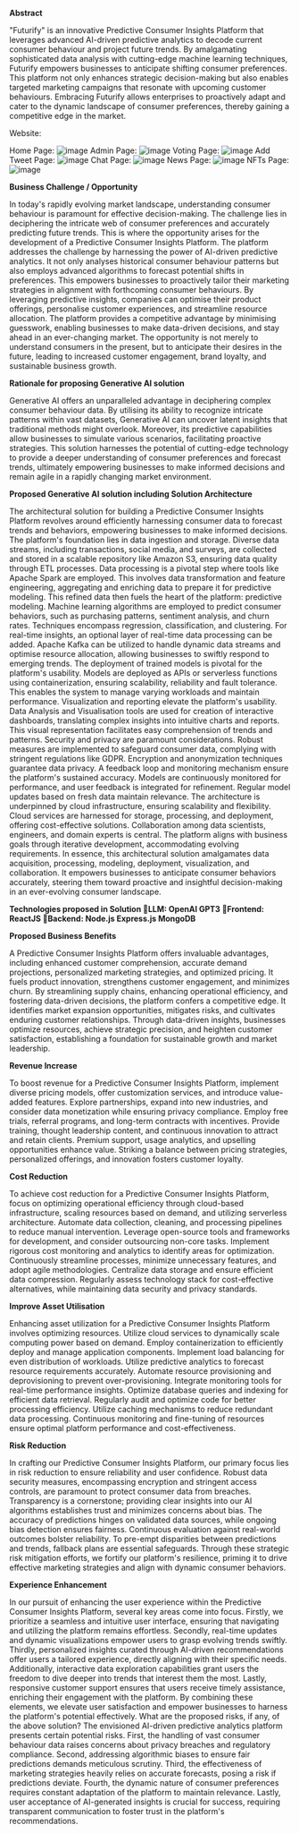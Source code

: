 **Abstract**

"Futurify" is an innovative Predictive Consumer Insights Platform that leverages advanced AI-driven predictive analytics to decode current consumer behaviour and project future trends. By amalgamating sophisticated data analysis with cutting-edge machine learning techniques, Futurify empowers businesses to anticipate shifting consumer preferences. This platform not only enhances strategic decision-making but also enables targeted marketing campaigns that resonate with upcoming customer behaviours. Embracing Futurify allows enterprises to proactively adapt and cater to the dynamic landscape of consumer preferences, thereby gaining a competitive edge in the market.

Website:

Home Page:
![image]([https://user-images.githubusercontent.com/52329525/216803382-b9be8a56-c34b-4757-a142-f05d2abaf8ec.png](https://github.com/dishantzaveri/YashHackathon_Futurify/blob/images/WhatsApp%20Image%202023-09-15%20at%2011.46.51%20PM%20(1).jpeg))
Admin Page:
![image](https://user-images.githubusercontent.com/52329525/216803389-b4b584dd-3435-4d8a-abb3-9d676b00bb61.png)
Voting Page:
![image](https://user-images.githubusercontent.com/52329525/216803399-8276e17e-113d-45d8-a631-174c10f0dd09.png)
Add Tweet Page:
![image](https://user-images.githubusercontent.com/52329525/216803605-42e3983d-0191-44d2-876d-af7ef5514da1.png)
Chat Page:
![image](https://user-images.githubusercontent.com/52329525/216803407-d4042e35-774d-442f-966c-7558dd86a222.png)
News Page:
![image](https://user-images.githubusercontent.com/52329525/216803414-afab688d-481c-4076-b850-b882a1042800.png)
NFTs Page:
![image](https://user-images.githubusercontent.com/52329525/216803417-9e8d288b-7fc7-4a16-9deb-0a14a189e711.png)

**Business Challenge / Opportunity**

In today's rapidly evolving market landscape, understanding consumer behaviour is paramount for effective decision-making. The challenge lies in deciphering the intricate web of consumer preferences and accurately predicting future trends. This is where the opportunity arises for the development of a Predictive Consumer Insights Platform.
The platform addresses the challenge by harnessing the power of AI-driven predictive analytics. It not only analyses historical consumer behaviour patterns but also employs advanced algorithms to forecast potential shifts in preferences. This empowers businesses to proactively tailor their marketing strategies in alignment with forthcoming consumer behaviours.
By leveraging predictive insights, companies can optimise their product offerings, personalise customer experiences, and streamline resource allocation. The platform provides a competitive advantage by minimising guesswork, enabling businesses to make data-driven decisions, and stay ahead in an ever-changing market. The opportunity is not merely to understand consumers in the present, but to anticipate their desires in the future, leading to increased customer engagement, brand loyalty, and sustainable business growth.

**Rationale for proposing Generative AI solution**

Generative AI offers an unparalleled advantage in deciphering complex consumer behaviour data. By utilising its ability to recognize intricate patterns within vast datasets, Generative AI can uncover latent insights that traditional methods might overlook. Moreover, its predictive capabilities allow businesses to simulate various scenarios, facilitating proactive strategies. This solution harnesses the potential of cutting-edge technology to provide a deeper understanding of consumer preferences and forecast trends, ultimately empowering businesses to make informed decisions and remain agile in a rapidly changing market environment.

**Proposed Generative AI solution including Solution Architecture**

The architectural solution for building a Predictive Consumer Insights Platform revolves around efficiently harnessing consumer data to forecast trends and behaviors, empowering businesses to make informed decisions. The platform's foundation lies in data ingestion and storage. Diverse data streams, including transactions, social media, and surveys, are collected and stored in a scalable repository like Amazon S3, ensuring data quality through ETL processes.
Data processing is a pivotal step where tools like Apache Spark are employed. This involves data transformation and feature engineering, aggregating and enriching data to prepare it for predictive modeling. This refined data then fuels the heart of the platform: predictive modeling. Machine learning algorithms are employed to predict consumer behaviors, such as purchasing patterns, sentiment analysis, and churn rates. Techniques encompass regression, classification, and clustering.
For real-time insights, an optional layer of real-time data processing can be added. Apache Kafka can be utilized to handle dynamic data streams and optimise resource allocation, allowing businesses to swiftly respond to emerging trends. The deployment of trained models is pivotal for the platform's usability. Models are deployed as APIs or serverless functions using containerization, ensuring scalability, reliability and fault tolerance. This enables the system to manage varying workloads and maintain performance.
Visualization and reporting elevate the platform's usability. Data Analysis and Visualisation tools are used for creation of interactive dashboards, translating complex insights into intuitive charts and reports. This visual representation facilitates easy comprehension of trends and patterns.
Security and privacy are paramount considerations. Robust measures are implemented to safeguard consumer data, complying with stringent regulations like GDPR. Encryption and anonymization techniques guarantee data privacy. A feedback loop and monitoring mechanism ensure the platform's sustained accuracy. Models are continuously monitored for performance, and user feedback is integrated for refinement. Regular model updates based on fresh data maintain relevance.
The architecture is underpinned by cloud infrastructure, ensuring scalability and flexibility. Cloud services are harnessed for storage, processing, and deployment, offering cost-effective solutions. Collaboration among data scientists, engineers, and domain experts is central. The platform aligns with business goals through iterative development, accommodating evolving requirements. In essence, this architectural solution amalgamates data acquisition, processing, modeling, deployment, visualization, and collaboration. It empowers businesses to anticipate consumer behaviors accurately, steering them toward proactive and insightful decision-making in an ever-evolving consumer landscape.

**Technologies proposed in Solution
LLM: OpenAI GPT3
Frontend: ReactJS
Backend: Node.js Express.js MongoDB**

**Proposed Business Benefits**

A Predictive Consumer Insights Platform offers invaluable advantages, including enhanced customer comprehension, accurate demand projections, personalized marketing strategies, and optimized pricing. It fuels product innovation, strengthens customer engagement, and minimizes churn. By streamlining supply chains, enhancing operational efficiency, and fostering data-driven decisions, the platform confers a competitive edge. It identifies market expansion opportunities, mitigates risks, and cultivates enduring customer relationships. Through data-driven insights, businesses optimize resources, achieve strategic precision, and heighten customer satisfaction, establishing a foundation for sustainable growth and market leadership.

**Revenue Increase**

To boost revenue for a Predictive Consumer Insights Platform, implement diverse pricing models, offer customization services, and introduce value-added features. Explore partnerships, expand into new industries, and consider data monetization while ensuring privacy compliance. Employ free trials, referral programs, and long-term contracts with incentives. Provide training, thought leadership content, and continuous innovation to attract and retain clients. Premium support, usage analytics, and upselling opportunities enhance value. Striking a balance between pricing strategies, personalized offerings, and innovation fosters customer loyalty.

**Cost Reduction**

To achieve cost reduction for a Predictive Consumer Insights Platform, focus on optimizing operational efficiency through cloud-based infrastructure, scaling resources based on demand, and utilizing serverless architecture. Automate data collection, cleaning, and processing pipelines to reduce manual intervention. Leverage open-source tools and frameworks for development, and consider outsourcing non-core tasks. Implement rigorous cost monitoring and analytics to identify areas for optimization. Continuously streamline processes, minimize unnecessary features, and adopt agile methodologies. Centralize data storage and ensure efficient data compression. Regularly assess technology stack for cost-effective alternatives, while maintaining data security and privacy standards.

**Improve Asset Utilisation**

Enhancing asset utilization for a Predictive Consumer Insights Platform involves optimizing resources. Utilize cloud services to dynamically scale computing power based on demand. Employ containerization to efficiently deploy and manage application components. Implement load balancing for even distribution of workloads. Utilize predictive analytics to forecast resource requirements accurately. Automate resource provisioning and deprovisioning to prevent over-provisioning. Integrate monitoring tools for real-time performance insights. Optimize database queries and indexing for efficient data retrieval. Regularly audit and optimize code for better processing efficiency. Utilize caching mechanisms to reduce redundant data processing. Continuous monitoring and fine-tuning of resources ensure optimal platform performance and cost-effectiveness.

**Risk Reduction**

In crafting our Predictive Consumer Insights Platform, our primary focus lies in risk reduction to ensure reliability and user confidence. Robust data security measures, encompassing encryption and stringent access controls, are paramount to protect consumer data from breaches. Transparency is a cornerstone; providing clear insights into our AI algorithms establishes trust and minimizes concerns about bias. The accuracy of predictions hinges on validated data sources, while ongoing bias detection ensures fairness. Continuous evaluation against real-world outcomes bolster reliability. To pre-empt disparities between predictions and trends, fallback plans are essential safeguards. Through these strategic risk mitigation efforts, we fortify our platform's resilience, priming it to drive effective marketing strategies and align with dynamic consumer behaviors.

**Experience Enhancement**

In our pursuit of enhancing the user experience within the Predictive Consumer Insights Platform, several key areas come into focus. Firstly, we prioritize a seamless and intuitive user interface, ensuring that navigating and utilizing the platform remains effortless. Secondly, real-time updates and dynamic visualizations empower users to grasp evolving trends swiftly. Thirdly, personalized insights curated through AI-driven recommendations offer users a tailored experience, directly aligning with their specific needs. Additionally, interactive data exploration capabilities grant users the freedom to dive deeper into trends that interest them the most. Lastly, responsive customer support ensures that users receive timely assistance, enriching their engagement with the platform. By combining these elements, we elevate user satisfaction and empower businesses to harness the platform's potential effectively.
What are the proposed risks, if any, of the above solution?
The envisioned AI-driven predictive analytics platform presents certain potential risks. First, the handling of vast consumer behaviour data raises concerns about privacy breaches and regulatory compliance. Second, addressing algorithmic biases to ensure fair predictions demands meticulous scrutiny. Third, the effectiveness of marketing strategies heavily relies on accurate forecasts, posing a risk if predictions deviate. Fourth, the dynamic nature of consumer preferences requires constant adaptation of the platform to maintain relevance. Lastly, user acceptance of AI-generated insights is crucial for success, requiring transparent communication to foster trust in the platform's recommendations.
